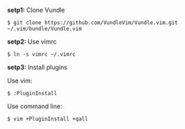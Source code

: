 **setp1:** Clone Vundle
```
$ git clone https://github.com/VundleVim/Vundle.vim.git ~/.vim/bundle/Vundle.vim
```

**setp2:** Use vimrc
```
$ ln -s vimrc ~/.vimrc
```

**setp3:** Install plugins

Use vim:
```
$ :PluginInstall
```
Use command line:
```
$ vim +PluginInstall +qall
```
